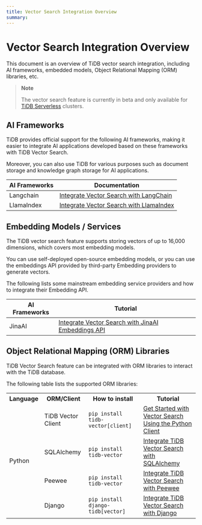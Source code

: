 ```yaml
---
title: Vector Search Integration Overview
summary: 
---
```


# Vector Search Integration Overview

This document is an overview of TiDB vector search integration, including AI frameworks, embedded models, Object Relational Mapping (ORM) libraries, etc.

> **Note**
>
> The vector search feature is currently in beta and only available for [TiDB Serverless](/tidb-cloud/select-cluster-tier.md#tidb-serverless) clusters.

## AI Frameworks

TiDB provides official support for the following AI frameworks, making it easier to integrate AI applications developed based on these frameworks with TiDB Vector Search. 

Moreover, you can also use TiDB for various purposes such as document storage and knowledge graph storage for AI applications.

| AI Frameworks | Documentation                                                                                     |
|---------------|---------------------------------------------------------------------------------------------------|
| Langchain     | [Integrate Vector Search with LangChain](/tidb-cloud/vector-search-integrate-with-langchain.md)   |
| LlamaIndex    | [Integrate Vector Search with LlamaIndex](/tidb-cloud/vector-search-integrate-with-llamaindex.md) |

## Embedding Models / Services

The TiDB vector search feature supports storing vectors of up to 16,000 dimensions, which covers most embedding models.

You can use self-deployed open-source embedding models, or you can use the embeddings API provided by third-party Embedding providers to generate vectors.

The following lists some mainstream embedding service providers and how to integrate their Embedding API.

| AI Frameworks | Tutorial                                                                                                           |
|---------------|--------------------------------------------------------------------------------------------------------------------|
| JinaAI        | [Integrate Vector Search with JinaAI Embeddings API](/tidb-cloud/vector-search-integrate-with-jinaai-embedding.md) |


## Object Relational Mapping (ORM) Libraries

TiDB Vector Search feature can be integrated with ORM libraries to interact with the TiDB database.

The following table lists the supported ORM libraries:

<table>
  <tr>
    <th>Language</th>
    <th>ORM/Client</th>
    <th>How to install</th>
    <th>Tutorial</th>
  </tr>
  <tr>
    <td rowspan="4">Python</td>
    <td>TiDB Vector Client</td>
    <td><code>pip install tidb-vector[client]</code></td>
    <td><a href="/tidb-cloud/vector-search-get-started-via-python-client.md">Get Started with Vector Search Using the Python Client</a></td>
  </tr>
  <tr>
    <td>SQLAlchemy</td>
    <td><code>pip install tidb-vector</code></td>
    <td><a href="/tidb-cloud/vector-search-integrate-with-sqlalchemy.md">Integrate TiDB Vector Search with SQLAlchemy</a></td>
  </tr>
  <tr>
    <td>Peewee</td>
    <td><code>pip install tidb-vector</code></td>
    <td><a href="/tidb-cloud/vector-search-integrate-with-peewee.md">Integrate TiDB Vector Search with Peewee</a></td>
  </tr>
  <tr>
    <td>Django</td>
    <td><code>pip install django-tidb[vector]</code></td>
    <td><a href="/tidb-cloud/vector-search-integrate-with-django-orm.md">Integrate TiDB Vector Search with Django</a></td>
  </tr>
</table>
